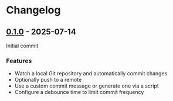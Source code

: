 # Changelog

## [0.1.0](https://github.com/croissong/gitwatch-rs/releases/tag/v0.1.0) - 2025-07-14

Initial commit

### Features
- Watch a local Git repository and automatically commit changes
- Optionally push to a remote
- Use a custom commit message or generate one via a script
- Configure a debounce time to limit commit frequency
